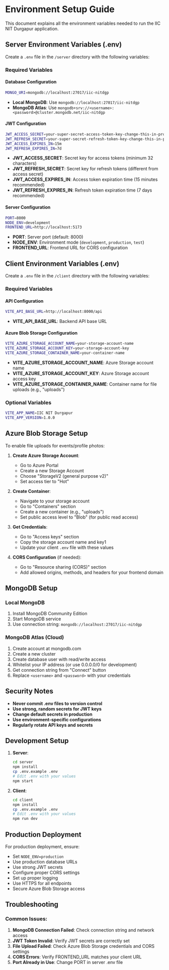 # Environment Setup Guide

This document explains all the environment variables needed to run the IIC NIT Durgapur application.

## Server Environment Variables (.env)

Create a `.env` file in the `/server` directory with the following variables:

### Required Variables

#### Database Configuration
```bash
MONGO_URI=mongodb://localhost:27017/iic-nitdgp
```
- **Local MongoDB**: Use `mongodb://localhost:27017/iic-nitdgp`
- **MongoDB Atlas**: Use `mongodb+srv://<username>:<password>@cluster.mongodb.net/iic-nitdgp`

#### JWT Configuration
```bash
JWT_ACCESS_SECRET=your-super-secret-access-token-key-change-this-in-production
JWT_REFRESH_SECRET=your-super-secret-refresh-token-key-change-this-in-production
JWT_ACCESS_EXPIRES_IN=15m
JWT_REFRESH_EXPIRES_IN=7d
```
- **JWT_ACCESS_SECRET**: Secret key for access tokens (minimum 32 characters)
- **JWT_REFRESH_SECRET**: Secret key for refresh tokens (different from access secret)
- **JWT_ACCESS_EXPIRES_IN**: Access token expiration time (15 minutes recommended)
- **JWT_REFRESH_EXPIRES_IN**: Refresh token expiration time (7 days recommended)

#### Server Configuration
```bash
PORT=8000
NODE_ENV=development
FRONTEND_URL=http://localhost:5173
```
- **PORT**: Server port (default: 8000)
- **NODE_ENV**: Environment mode (`development`, `production`, `test`)
- **FRONTEND_URL**: Frontend URL for CORS configuration

## Client Environment Variables (.env)

Create a `.env` file in the `/client` directory with the following variables:

### Required Variables

#### API Configuration
```bash
VITE_API_BASE_URL=http://localhost:8000/api
```
- **VITE_API_BASE_URL**: Backend API base URL

#### Azure Blob Storage Configuration
```bash
VITE_AZURE_STORAGE_ACCOUNT_NAME=your-storage-account-name
VITE_AZURE_STORAGE_ACCOUNT_KEY=your-storage-account-key
VITE_AZURE_STORAGE_CONTAINER_NAME=your-container-name
```
- **VITE_AZURE_STORAGE_ACCOUNT_NAME**: Azure Storage account name
- **VITE_AZURE_STORAGE_ACCOUNT_KEY**: Azure Storage account access key
- **VITE_AZURE_STORAGE_CONTAINER_NAME**: Container name for file uploads (e.g., "uploads")

### Optional Variables
```bash
VITE_APP_NAME=IIC NIT Durgapur
VITE_APP_VERSION=1.0.0
```

## Azure Blob Storage Setup

To enable file uploads for events/profile photos:

1. **Create Azure Storage Account**:
   - Go to Azure Portal
   - Create a new Storage Account
   - Choose "StorageV2 (general purpose v2)"
   - Set access tier to "Hot"

2. **Create Container**:
   - Navigate to your storage account
   - Go to "Containers" section
   - Create a new container (e.g., "uploads")
   - Set public access level to "Blob" (for public read access)

3. **Get Credentials**:
   - Go to "Access keys" section
   - Copy the storage account name and key1
   - Update your client `.env` file with these values

4. **CORS Configuration** (if needed):
   - Go to "Resource sharing (CORS)" section
   - Add allowed origins, methods, and headers for your frontend domain

## MongoDB Setup

### Local MongoDB
1. Install MongoDB Community Edition
2. Start MongoDB service
3. Use connection string: `mongodb://localhost:27017/iic-nitdgp`

### MongoDB Atlas (Cloud)
1. Create account at mongodb.com
2. Create a new cluster
3. Create database user with read/write access
4. Whitelist your IP address (or use 0.0.0.0/0 for development)
5. Get connection string from "Connect" button
6. Replace `<username>` and `<password>` with your credentials

## Security Notes

- **Never commit .env files to version control**
- **Use strong, random secrets for JWT keys**
- **Change default secrets in production**
- **Use environment-specific configurations**
- **Regularly rotate API keys and secrets**

## Development Setup

1. **Server**:
   ```bash
   cd server
   npm install
   cp .env.example .env
   # Edit .env with your values
   npm start
   ```

2. **Client**:
   ```bash
   cd client
   npm install
   cp .env.example .env
   # Edit .env with your values
   npm run dev
   ```

## Production Deployment

For production deployment, ensure:
- Set `NODE_ENV=production`
- Use production database URLs
- Use strong JWT secrets
- Configure proper CORS settings
- Set up proper logging
- Use HTTPS for all endpoints
- Secure Azure Blob Storage access

## Troubleshooting

### Common Issues:
1. **MongoDB Connection Failed**: Check connection string and network access
2. **JWT Token Invalid**: Verify JWT secrets are correctly set
3. **File Upload Failed**: Check Azure Blob Storage credentials and CORS settings
4. **CORS Errors**: Verify FRONTEND_URL matches your client URL
5. **Port Already in Use**: Change PORT in server .env file
